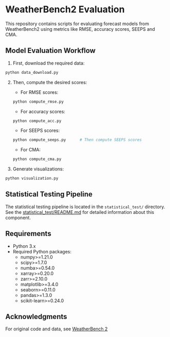 # WeatherBench2 Evaluation

This repository contains scripts for evaluating forecast models from WeatherBench2 using metrics like RMSE, accuracy scores, SEEPS and CMA.

## Model Evaluation Workflow

1. First, download the required data:
```bash
python data_download.py
```

2. Then, compute the desired scores:
   - For RMSE scores:
   ```bash
   python compute_rmse.py
   ```
   - For accuracy scores:
   ```bash
   python compute_acc.py
   ```
   - For SEEPS scores:
   ```bash
   python compute_seeps.py      # Then compute SEEPS scores
   ```
   - For CMA:
   ```bash
   python compute_cma.py
   ```

3. Generate visualizations:
```bash
python visualization.py
```

## Statistical Testing Pipeline

The statistical testing pipeline is located in the `statistical_test/` directory. See the [statistical_test/README.md](statistical_test/README.md) for detailed information about this component.

## Requirements

- Python 3.x
- Required Python packages:
  - numpy>=1.21.0
  - scipy>=1.7.0
  - numba>=0.54.0
  - xarray>=0.20.0
  - zarr>=2.10.0
  - matplotlib>=3.4.0
  - seaborn>=0.11.0
  - pandas>=1.3.0
  - scikit-learn>=0.24.0


## Acknowledgments

For original code and data, see [WeatherBench 2](https://github.com/google-research/weatherbench2)

